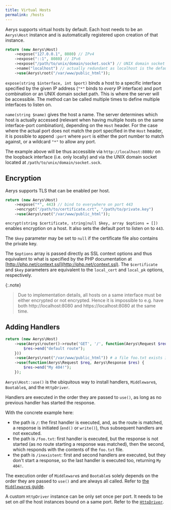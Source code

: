 ```yaml
---
title: Virtual Hosts
permalink: /hosts
---
```

Aerys supports virtual hosts by default. Each host needs to be an `Aerys\Host` instance and is automatically registered upon creation of that instance.

```php
return (new Aerys\Host)
    ->expose("127.0.0.1", 8080) // IPv4
    ->expose("::1", 8080) // IPv6
    ->expose("/path/to/unix/domain/socket.sock") // UNIX domain socket
    ->name("localhost") // actually redundant as localhost is the default
    ->use(Aerys\root("/var/www/public_html"));
```

`expose(string $interface, int $port)` binds a host to a specific interface specified by the given IP address (`"*"` binds to _every_ IP interface) and port combination or an UNIX domain socket path. This is where the server will be accessible. The method can be called multiple times to define multiple interfaces to listen on.

`name(string $name)` gives the host a name. The server determines which host is actually accessed (relevant when having multiple hosts on the same interface-port combination), depending on the `Host` header. For the case where the actual port does not match the port specified in the `Host` header, it is possible to append `:port` where `port` is either the port number to match against, or a wildcard `"*"` to allow any port.

The example above will be thus accessible via `http://localhost:8080/` on the loopback interface (i.e. only locally) and via the UNIX domain socket located at `/path/to/unix/domain/socket.sock`.

## Encryption

Aerys supports TLS that can be enabled per host.

```php
return (new Aerys\Host)
    ->expose("*", 443) // bind to everywhere on port 443
    ->encrypt("/path/to/certificate.crt", "/path/to/private.key")
    ->use(Aerys\root("/var/www/public_html"));
```

`encrypt(string $certificate, string|null $key, array $options = [])` enables encryption on a host. It also sets the default port to listen on to `443`.

The `$key` parameter may be set to `null` if the certificate file also contains the private key.

The `$options` array is passed directly as SSL context options and thus equivalent to what is specified by the PHP documentation at [http://php.net/context.ssl](http://php.net/context.ssl). The `$certificate` and `$key` parameters are equivalent to the `local_cert` and `local_pk` options, respectively.

{:.note}
> Due to implementation details, all hosts on a same interface must be either encrypted or not encrypted. Hence it is impossible to e.g. have both http://localhost:8080 and https://localhost:8080 at the same time.

## Adding Handlers

```php
return (new Aerys\Host)
    ->use(Aerys\router()->route('GET', '/', function(Aerys\Request $req, Aerys\Response $res) {
        $res->end("default route");
    }))
    ->use(Aerys\root("/var/www/public_html")) # a file foo.txt exists in that folder
    ->use(function(Aerys\Request $req, Aerys\Response $res) {
        $res->end("My 404!");
    });
```

`Aerys\Host::use()` is the ubiquitous way to install handlers, `Middleware`s, `Bootable`s, and the `HttpDriver`.

Handlers are executed in the order they are passed to `use()`, as long as no previous handler has started the response.

With the concrete example here:

- the path is `/`: the first handler is executed, and, as the route is matched, a response is initiated (`end()` or `write()`), thus subsequent handlers are not executed.
- the path is `/foo.txt`: first handler is executed, but the response is not started (as no route starting a response was matched), then the second, which responds with the contents of the `foo.txt` file.
- the path is `/inexistent`: first and second handlers are executed, but they don't start a response, so the last handler is executed too, returning `My 404!`.

The execution order of `Middleware`s and `Bootable`s solely depends on the order they are passed to `use()` and are always all called. Refer to [the `Middleware`s guide](..md).

A custom `HttpDriver` instance can be only set once per port. It needs to be set on _all_ the host instances bound on a same port. Refer to the [`HttpDriver`](../classes/httpdriver.md).
